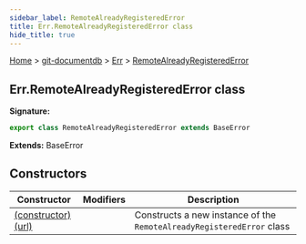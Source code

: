 ```yaml
---
sidebar_label: RemoteAlreadyRegisteredError
title: Err.RemoteAlreadyRegisteredError class
hide_title: true
---
```


[Home](./index.md) &gt; [git-documentdb](./git-documentdb.md) &gt; [Err](./git-documentdb.err.md) &gt; [RemoteAlreadyRegisteredError](./git-documentdb.err.remotealreadyregisterederror.md)

## Err.RemoteAlreadyRegisteredError class


<b>Signature:</b>

```typescript
export class RemoteAlreadyRegisteredError extends BaseError 
```
<b>Extends:</b> BaseError

## Constructors

|  Constructor | Modifiers | Description |
|  --- | --- | --- |
|  [(constructor)(url)](./git-documentdb.err.remotealreadyregisterederror._constructor_.md) |  | Constructs a new instance of the <code>RemoteAlreadyRegisteredError</code> class |

